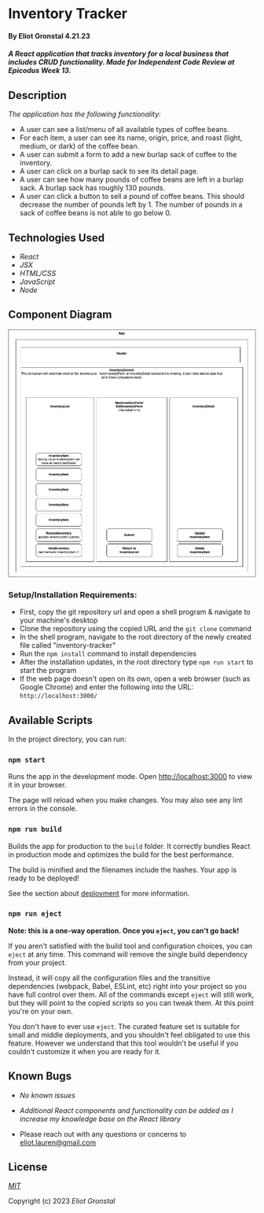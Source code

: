 # Inventory Tracker

#### By Eliot Gronstal 4.21.23

#### _A React application that tracks inventory for a local business that includes CRUD functionality. Made for Independent Code Review at Epicodus Week 13._

## Description
_The application has the following functionality:_

* A user can see a list/menu of all available types of coffee beans.
* For each item, a user can see its name, origin, price, and roast (light, medium, or dark) of the coffee bean.
* A user can submit a form to add a new burlap sack of coffee to the inventory.
* A user can click on a burlap sack to see its detail page.
* A user can see how many pounds of coffee beans are left in a burlap sack. A burlap sack has roughly 130 pounds.
* A user can click a button to sell a pound of coffee beans. This should decrease the number of pounds left by 1. The number of pounds in a sack of coffee beans is not able to go below 0.

## Technologies Used

* _React_
* _JSX_
* _HTML/CSS_
* _JavaScript_
* _Node_

## Component Diagram

![component diagram](inventory-tracker-diagram.jpg)

### Setup/Installation Requirements:

* First, copy the git repository url and open a shell program & navigate to your machine's desktop
* Clone the repository using the copied URL and the `git clone` command
* In the shell program, navigate to the root directory of the newly created file called "inventory-tracker"
* Run the `npm install` command to install dependencies
* After the installation updates, in the root directory type `npm run start` to start the program
* If the web page doesn't open on its own, open a web browser (such as Google Chrome) and enter the following into the URL: `http://localhost:3000/`

## Available Scripts

In the project directory, you can run:

### `npm start`

Runs the app in the development mode.
Open [http://localhost:3000](http://localhost:3000) to view it in your browser.

The page will reload when you make changes.
You may also see any lint errors in the console.

### `npm run build`

Builds the app for production to the `build` folder.
It correctly bundles React in production mode and optimizes the build for the best performance.

The build is minified and the filenames include the hashes.
Your app is ready to be deployed!

See the section about [deployment](https://facebook.github.io/create-react-app/docs/deployment) for more information.

### `npm run eject`

**Note: this is a one-way operation. Once you `eject`, you can't go back!**

If you aren't satisfied with the build tool and configuration choices, you can `eject` at any time. This command will remove the single build dependency from your project.

Instead, it will copy all the configuration files and the transitive dependencies (webpack, Babel, ESLint, etc) right into your project so you have full control over them. All of the commands except `eject` will still work, but they will point to the copied scripts so you can tweak them. At this point you're on your own.

You don't have to ever use `eject`. The curated feature set is suitable for small and middle deployments, and you shouldn't feel obligated to use this feature. However we understand that this tool wouldn't be useful if you couldn't customize it when you are ready for it.

## Known Bugs

* _No known issues_

* _Additional React components and functionality can be added as I increase my knowledge base on the React library_

* Please reach out with any questions or concerns to [eliot.lauren@gmail.com](eliot.lauren@gmail.com)

## License

_[MIT](https://opensource.org/license/mit/)_

Copyright (c) 2023 _Eliot Gronstal_
